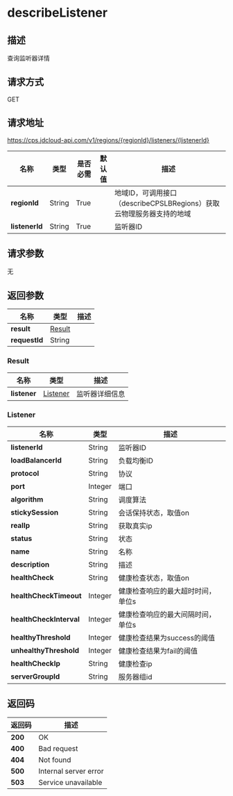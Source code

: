 # describeListener


## 描述
查询监听器详情

## 请求方式
GET

## 请求地址
https://cps.jdcloud-api.com/v1/regions/{regionId}/listeners/{listenerId}

|名称|类型|是否必需|默认值|描述|
|---|---|---|---|---|
|**regionId**|String|True| |地域ID，可调用接口（describeCPSLBRegions）获取云物理服务器支持的地域|
|**listenerId**|String|True| |监听器ID|

## 请求参数
无


## 返回参数
|名称|类型|描述|
|---|---|---|
|**result**|[Result](describelistener#result)| |
|**requestId**|String| |

### <div id="result">Result</div>
|名称|类型|描述|
|---|---|---|
|**listener**|[Listener](describelistener#listener)|监听器详细信息|
### <div id="listener">Listener</div>
|名称|类型|描述|
|---|---|---|
|**listenerId**|String|监听器ID|
|**loadBalancerId**|String|负载均衡ID|
|**protocol**|String|协议|
|**port**|Integer|端口|
|**algorithm**|String|调度算法|
|**stickySession**|String|会话保持状态，取值on|off|
|**realIp**|String|获取真实ip|
|**status**|String|状态|
|**name**|String|名称|
|**description**|String|描述|
|**healthCheck**|String|健康检查状态，取值on|off|
|**healthCheckTimeout**|Integer|健康检查响应的最大超时时间，单位s|
|**healthCheckInterval**|Integer|健康检查响应的最大间隔时间，单位s|
|**healthyThreshold**|Integer|健康检查结果为success的阈值|
|**unhealthyThreshold**|Integer|健康检查结果为fail的阈值|
|**healthCheckIp**|String|健康检查ip|
|**serverGroupId**|String|服务器组id|

## 返回码
|返回码|描述|
|---|---|
|**200**|OK|
|**400**|Bad request|
|**404**|Not found|
|**500**|Internal server error|
|**503**|Service unavailable|
